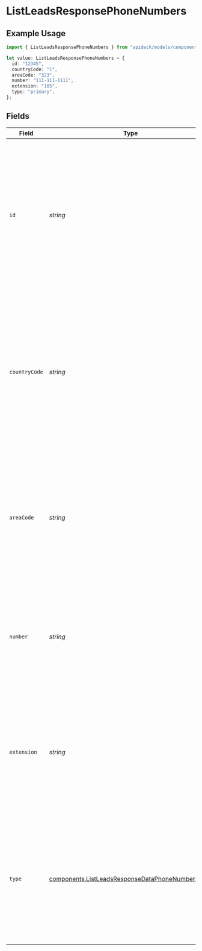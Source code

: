 # ListLeadsResponsePhoneNumbers

## Example Usage

```typescript
import { ListLeadsResponsePhoneNumbers } from "apideck/models/components";

let value: ListLeadsResponsePhoneNumbers = {
  id: "12345",
  countryCode: "1",
  areaCode: "323",
  number: "111-111-1111",
  extension: "105",
  type: "primary",
};
```

## Fields

| Field                                                                                                                                                                                                                                                             | Type                                                                                                                                                                                                                                                              | Required                                                                                                                                                                                                                                                          | Description                                                                                                                                                                                                                                                       | Example                                                                                                                                                                                                                                                           |
| ----------------------------------------------------------------------------------------------------------------------------------------------------------------------------------------------------------------------------------------------------------------- | ----------------------------------------------------------------------------------------------------------------------------------------------------------------------------------------------------------------------------------------------------------------- | ----------------------------------------------------------------------------------------------------------------------------------------------------------------------------------------------------------------------------------------------------------------- | ----------------------------------------------------------------------------------------------------------------------------------------------------------------------------------------------------------------------------------------------------------------- | ----------------------------------------------------------------------------------------------------------------------------------------------------------------------------------------------------------------------------------------------------------------- |
| `id`                                                                                                                                                                                                                                                              | *string*                                                                                                                                                                                                                                                          | :heavy_minus_sign:                                                                                                                                                                                                                                                | A unique identifier for each phone number entry within the lead's contact information. This string ensures that each phone number can be distinctly referenced and managed within the CRM system, supporting precise data operations and updates.                 | 12345                                                                                                                                                                                                                                                             |
| `countryCode`                                                                                                                                                                                                                                                     | *string*                                                                                                                                                                                                                                                          | :heavy_minus_sign:                                                                                                                                                                                                                                                | The international dialing code associated with the lead's phone number, such as '+1' for the United States. This string is crucial for ensuring that phone numbers are correctly formatted and dialed internationally, facilitating global communication efforts. | 1                                                                                                                                                                                                                                                                 |
| `areaCode`                                                                                                                                                                                                                                                        | *string*                                                                                                                                                                                                                                                          | :heavy_minus_sign:                                                                                                                                                                                                                                                | The area code of the phone number, represented as a string, such as '323'. This field helps in identifying the geographical region associated with the phone number, aiding in regional segmentation and analysis of leads.                                       | 323                                                                                                                                                                                                                                                               |
| `number`                                                                                                                                                                                                                                                          | *string*                                                                                                                                                                                                                                                          | :heavy_check_mark:                                                                                                                                                                                                                                                | The main phone number associated with the lead, formatted as a string. This is a required field and serves as a primary contact method for the lead, essential for communication and follow-up.                                                                   | 111-111-1111                                                                                                                                                                                                                                                      |
| `extension`                                                                                                                                                                                                                                                       | *string*                                                                                                                                                                                                                                                          | :heavy_minus_sign:                                                                                                                                                                                                                                                | The extension number for the phone, if applicable, provided as a string. This field is useful for directing calls to specific departments or individuals within an organization, enhancing direct communication.                                                  | 105                                                                                                                                                                                                                                                               |
| `type`                                                                                                                                                                                                                                                            | [components.ListLeadsResponseDataPhoneNumbersType](../../models/components/listleadsresponsedataphonenumberstype.md)                                                                                                                                              | :heavy_minus_sign:                                                                                                                                                                                                                                                | The type of phone number, such as 'mobile', 'home', or 'work', represented as a string. This categorization helps in understanding the context of the phone number usage and prioritizing communication methods.                                                  | primary                                                                                                                                                                                                                                                           |